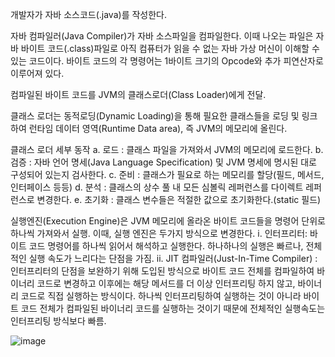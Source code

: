 
개발자가 자바 소스코드(.java)를 작성한다.

자바 컴파일러(Java Compiler)가 자바 소스파일을 컴파일한다.
이때 나오는 파일은 자바 바이트 코드(.class)파일로 아직 컴퓨터가 읽을 수 없는 자바 가상 머신이 이해할 수 있는 코드이다. 바이트 코드의 각 명령어는 1바이트 크기의 Opcode와 추가 피연산자로 이루어져 있다.

컴파일된 바이트 코드를 JVM의 클래스로더(Class Loader)에게 전달.

클래스 로더는 동적로딩(Dynamic Loading)을 통해 필요한 클래스들을 로딩 및 링크하여 런타임 데이터 영역(Runtime Data area), 즉 JVM의 메모리에 올린다.

클래스 로더 세부 동작
a. 로드 : 클래스 파일을 가져와서 JVM의 메모리에 로드한다.
b. 검증 : 자바 언어 명세(Java Language Specification) 및 JVM 명세에 명시된 대로 구성되어 있는지 검사한다.
c. 준비 : 클래스가 필요로 하는 메모리를 할당(필드, 메서드, 인터페이스 등등)
d. 분석 : 클래스의 상수 풀 내 모든 심볼릭 레퍼런스를 다이렉트 레퍼런스로 변경한다.
e. 초기화 : 클래스 변수들은 적절한 값으로 초기화한다.(static 필드)

실행엔진(Execution Engine)은 JVM 메모리에 올라온 바이트 코드들을 명령어 단위로 하나씩 가져와서 실행. 이때, 실행 엔진은 두가지 방식으로 변경한다.
i. 인터프리터: 바이트 코드 명령어를 하나씩 읽어서 해석하고 실행한다. 하나하나의 실행은 빠르나, 전체적인 실행 속도가 느리다는 단점을 가짐.
ii. JIT 컴파일러(Just-In-Time Compiler) : 인터프리터의 단점을 보완하기 위해 도입된 방식으로 바이트 코드 전체를 컴파일하여 바이너리 코드로 변경하고 이후에는 해당 메서드를 더 이상 인터프리팅 하지 않고, 바이너리 코드로 직접 실행하는 방식이다. 하나씩 인터프리팅하여 실행하는 것이 아니라 바이트 코드 전체가 컴파일된 바이너리 코드를 실행하는 것이기 때문에 전체적인 실행속도는 인터프리팅 방식보다 빠름.

![image](https://github.com/98000001/CS-Study/assets/96863137/0e3f72fe-1bce-4043-a73d-85a927b22b9c)
